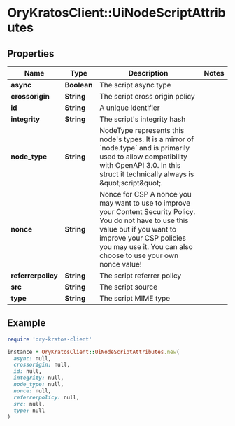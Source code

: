 # OryKratosClient::UiNodeScriptAttributes

## Properties

| Name | Type | Description | Notes |
| ---- | ---- | ----------- | ----- |
| **async** | **Boolean** | The script async type |  |
| **crossorigin** | **String** | The script cross origin policy |  |
| **id** | **String** | A unique identifier |  |
| **integrity** | **String** | The script&#39;s integrity hash |  |
| **node_type** | **String** | NodeType represents this node&#39;s types. It is a mirror of &#x60;node.type&#x60; and is primarily used to allow compatibility with OpenAPI 3.0. In this struct it technically always is \&quot;script\&quot;. |  |
| **nonce** | **String** | Nonce for CSP  A nonce you may want to use to improve your Content Security Policy. You do not have to use this value but if you want to improve your CSP policies you may use it. You can also choose to use your own nonce value! |  |
| **referrerpolicy** | **String** | The script referrer policy |  |
| **src** | **String** | The script source |  |
| **type** | **String** | The script MIME type |  |

## Example

```ruby
require 'ory-kratos-client'

instance = OryKratosClient::UiNodeScriptAttributes.new(
  async: null,
  crossorigin: null,
  id: null,
  integrity: null,
  node_type: null,
  nonce: null,
  referrerpolicy: null,
  src: null,
  type: null
)
```

